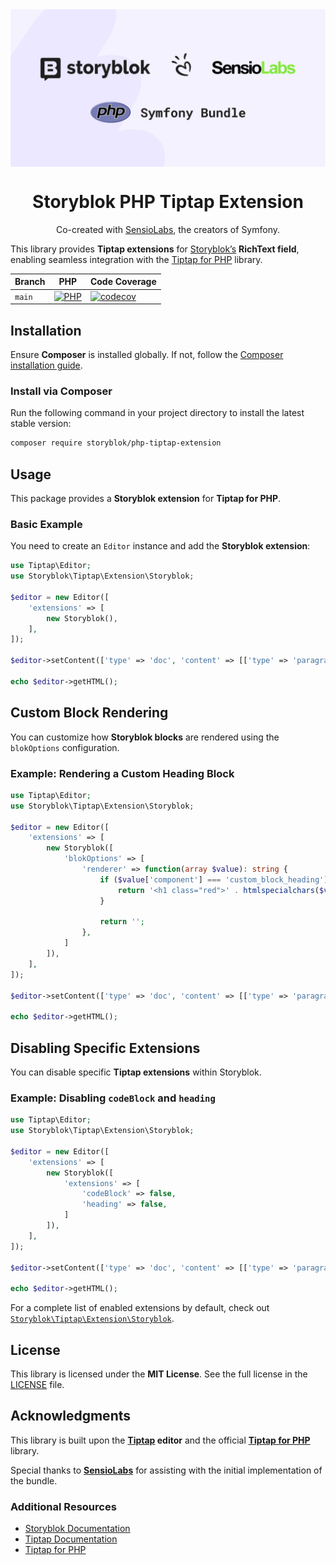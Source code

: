 <div align="center">
    <img src="assets/php-symfony-bundle-github-repository.png" alt="Storyblok PHP Tiptap Extension" align="center" />
    <h1 align="center">Storyblok PHP Tiptap Extension</h1>
    <p align="center">Co-created with <a href="https://sensiolabs.com/">SensioLabs</a>, the creators of Symfony.</p>
</div>

This library provides **Tiptap extensions** for [Storyblok’s](https://www.storyblok.com/) **RichText field**, enabling seamless integration with the [Tiptap for PHP](https://github.com/ueberdosis/tiptap-php) library.

| Branch | PHP | Code Coverage |
|--------|-----|--------------|
| `main` | [![PHP](https://github.com/storyblok/php-tiptap-extension/actions/workflows/php.yml/badge.svg)](https://github.com/storyblok/php-tiptap-extension/actions/workflows/php.yml) | [![codecov](https://codecov.io/gh/storyblok/php-tiptap-extension/graph/badge.svg)](https://codecov.io/gh/storyblok/php-tiptap-extension) |


## Installation

Ensure **Composer** is installed globally. If not, follow the [Composer installation guide](https://getcomposer.org/doc/00-intro.md).

### Install via Composer

Run the following command in your project directory to install the latest stable version:

```bash
composer require storyblok/php-tiptap-extension
```

## Usage

This package provides a **Storyblok extension** for **Tiptap for PHP**.

### Basic Example

You need to create an `Editor` instance and add the **Storyblok extension**:

```php
use Tiptap\Editor;
use Storyblok\Tiptap\Extension\Storyblok;

$editor = new Editor([
    'extensions' => [
        new Storyblok(),
    ],
]);

$editor->setContent(['type' => 'doc', 'content' => [['type' => 'paragraph', 'content' => [['type' => 'text', 'text' => 'Hello World']]]]);

echo $editor->getHTML();
```

## Custom Block Rendering

You can customize how **Storyblok blocks** are rendered using the `blokOptions` configuration.

### Example: Rendering a Custom Heading Block

```php
use Tiptap\Editor;
use Storyblok\Tiptap\Extension\Storyblok;

$editor = new Editor([
    'extensions' => [
        new Storyblok([
            'blokOptions' => [
                'renderer' => function(array $value): string {
                    if ($value['component'] === 'custom_block_heading') {
                        return '<h1 class="red">' . htmlspecialchars($value['text']) . '</h1>';
                    }

                    return '';
                },
            ]
        ]),
    ],
]);

$editor->setContent(['type' => 'doc', 'content' => [['type' => 'paragraph', 'content' => [['type' => 'text', 'text' => 'Hello World']]]]);

echo $editor->getHTML();
```

## Disabling Specific Extensions

You can disable specific **Tiptap extensions** within Storyblok.

### Example: Disabling `codeBlock` and `heading`

```php
use Tiptap\Editor;
use Storyblok\Tiptap\Extension\Storyblok;

$editor = new Editor([
    'extensions' => [
        new Storyblok([
            'extensions' => [
                'codeBlock' => false,
                'heading' => false,
            ]
        ]),
    ],
]);

$editor->setContent(['type' => 'doc', 'content' => [['type' => 'paragraph', 'content' => [['type' => 'text', 'text' => 'Hello World']]]]);

echo $editor->getHTML();
```

For a complete list of enabled extensions by default, check out [`Storyblok\Tiptap\Extension\Storyblok`](src/Extension/Storyblok.php).

## License

This library is licensed under the **MIT License**. See the full license in the [LICENSE](LICENSE) file.

## Acknowledgments

This library is built upon the **[Tiptap](https://tiptap.dev/) editor** and the official **[Tiptap for PHP](https://github.com/ueberdosis/tiptap-php/)** library.

Special thanks to **[SensioLabs](https://sensiolabs.com/)** for assisting with the initial implementation of the bundle.

### Additional Resources
- [Storyblok Documentation](https://www.storyblok.com/docs)
- [Tiptap Documentation](https://tiptap.dev/)
- [Tiptap for PHP](https://github.com/ueberdosis/tiptap-php)

